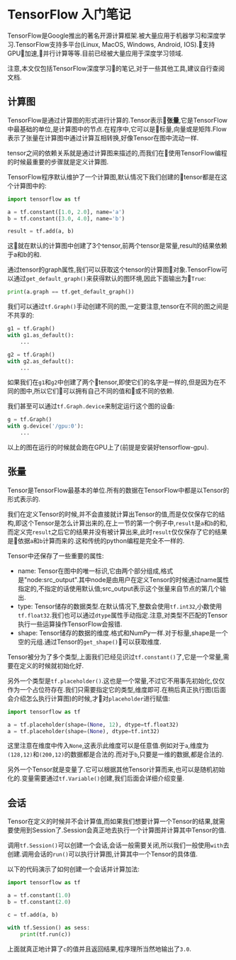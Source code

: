 # TensorFlow 入门笔记

TensorFlow是Google推出的著名开源计算框架.被大量应用于机器学习和深度学习.TensorFlow支持多平台(Linux, MacOS, Windows, Android, IOS).支持GPU加速,并行计算等等.目前已经被大量应用于深度学习领域.

注意,本文仅包括TensorFlow深度学习的笔记,对于一些其他工具,建议自行查阅文档.

## 计算图

TensorFlow是通过计算图的形式进行计算的.Tensor表示**张量**,它是TensorFlow中最基础的单位,是计算图中的节点.在程序中,它可以是标量,向量或是矩阵.Flow表示了张量在计算图中通过计算互相转换,好像Tensor在图中流动一样.

tensor之间的依赖关系就是通过计算图来描述的,而我们在使用TensorFlow编程的时候最重要的步骤就是定义计算图.

TensorFlow程序默认维护了一个计算图,默认情况下我们创建的tensor都是在这个计算图中的:

```python
import tensorflow as tf

a = tf.constant([1.0, 2.0], name='a')
b = tf.constant([3.0, 4.0], name='b')

result = tf.add(a, b)
```

这就在默认的计算图中创建了3个tensor,前两个tensor是常量,result的结果依赖于a和b的和.

通过tensor的graph属性,我们可以获取这个tensor的计算图对象.TensorFlow可以通过`get_default_graph()`来获得默认的图环境,因此下面输出为`True`:

```python
print(a.graph == tf.get_default_graph())
```

我们可以通过`tf.Graph()`手动创建不同的图,一定要注意,tensor在不同的图之间是不共享的:

```python
g1 = tf.Graph()
with g1.as_default():
    ...

g2 = tf.Graph()
with g2.as_default():
    ...
```

如果我们在`g1`和`g2`中创建了两个tensor,即使它们的名字是一样的,但是因为在不同的图中,所以它们可以拥有自己不同的值和或不同的依赖.

我们甚至可以通过`tf.Graph.device`来制定运行这个图的设备:

```python
g = tf.Graph()
with g.device('/gpu:0'):
    ...
```

以上的图在运行的时候就会跑在GPU上了(前提是安装好tensorflow-gpu).

## 张量

Tensor是TensorFlow最基本的单位.所有的数据在TensorFlow中都是以Tensor的形式表示的.

我们在定义Tensor的时候,并不会直接就计算出Tensor的值,而是仅仅保存它的结构,即这个Tensor是怎么计算出来的,在上一节的第一个例子中,`result`是`a`和`b`的和,而定义完`result`之后它的结果并没有被计算出来,此时`result`仅仅保存了它的结果是依据`a`和`b`计算而来的.这和传统的python编程是完全不一样的.

Tensor中还保存了一些重要的属性:

- name: Tensor在图中的唯一标识,它由两个部分组成,格式是"node:src_output".其中node是由用户在定义Tensor的时候通过name属性指定的,不指定的话使用默认值;src_output表示这个张量来自节点的第几个输出.
- type: Tensor储存的数据类型.在默认情况下,整数会使用`tf.int32`,小数使用`tf.float32`.我们也可以通过`dtype`属性手动指定.注意,对类型不匹配的Tensor执行一些运算操作TensorFlow会报错.
- shape: Tensor储存的数据的维度.格式和NumPy一样.对于标量,shape是一个空的元组.通过Tensor的`get_shape()`可以获取维度.

Tensor被分为了多个类型,上面我们已经见识过`tf.constant()`了,它是一个常量,需要在定义的时候就初始化好.

另外一个类型是`tf.placeholder()`.这也是一个常量,不过它不用事先初始化,仅仅作为一个占位符存在.我们只需要指定它的类型,维度即可.在稍后真正执行图(后面会介绍怎么执行计算图)的时候,才对`placeholder`进行赋值:

```python
import tensorflow as tf

a = tf.placeholder(shape=(None, 12), dtype=tf.float32)
a = tf.placeholder(shape=(None), dtype=tf.int32)
```

这里注意在维度中传入`None`,这表示此维度可以是任意值.例如对于`a`,维度为`(128,12)`和`(200,12)`的数据都是合法的.而对于`b`,只要是一维的数据,都是合法的.

另外一个Tensor就是变量了.它可以根据其他Tensor计算而来,也可以是随机初始化的.变量需要通过`tf.Variable()`创建,我们后面会详细介绍变量.

## 会话

Tensor在定义的时候并不会计算值,而如果我们想要计算一个Tensor的结果,就需要使用到Session了.Session会真正地去执行一个计算图并计算其中Tensor的值.

调用`tf.Session()`可以创建一个会话,会话一般需要关闭,所以我们一般使用`with`去创建.调用会话的`run()`可以执行计算图,计算其中一个Tensor的具体值.

以下的代码演示了如何创建一个会话并计算加法:

```python
import tensorflow as tf

a = tf.constant(1.0)
b = tf.constant(2.0)

c = tf.add(a, b)

with tf.Session() as sess:
    print(tf.run(c))
```

上面就真正地计算了`c`的值并且返回结果,程序理所当然地输出了`3.0`.
